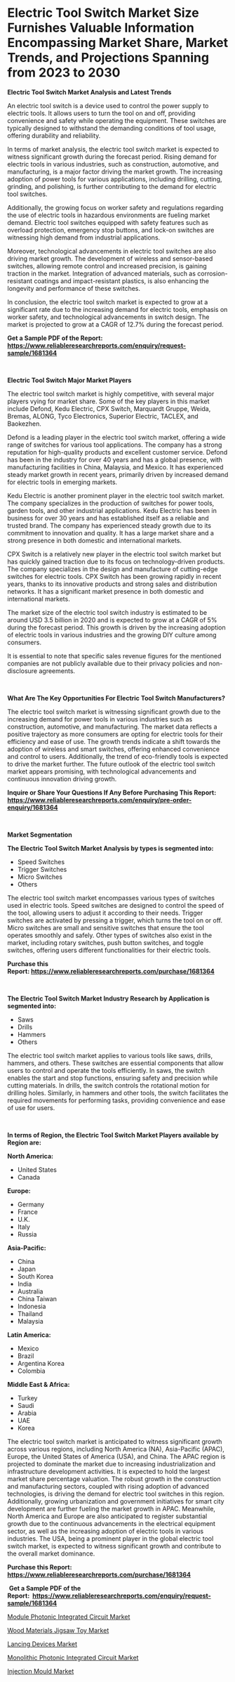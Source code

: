 <p><h1>Electric Tool Switch Market Size Furnishes Valuable Information Encompassing Market Share, Market Trends, and Projections Spanning from 2023 to 2030</h1></p><p><strong>Electric Tool Switch Market Analysis and Latest Trends</strong></p>
<p><p>An electric tool switch is a device used to control the power supply to electric tools. It allows users to turn the tool on and off, providing convenience and safety while operating the equipment. These switches are typically designed to withstand the demanding conditions of tool usage, offering durability and reliability.</p><p>In terms of market analysis, the electric tool switch market is expected to witness significant growth during the forecast period. Rising demand for electric tools in various industries, such as construction, automotive, and manufacturing, is a major factor driving the market growth. The increasing adoption of power tools for various applications, including drilling, cutting, grinding, and polishing, is further contributing to the demand for electric tool switches.</p><p>Additionally, the growing focus on worker safety and regulations regarding the use of electric tools in hazardous environments are fueling market demand. Electric tool switches equipped with safety features such as overload protection, emergency stop buttons, and lock-on switches are witnessing high demand from industrial applications.</p><p>Moreover, technological advancements in electric tool switches are also driving market growth. The development of wireless and sensor-based switches, allowing remote control and increased precision, is gaining traction in the market. Integration of advanced materials, such as corrosion-resistant coatings and impact-resistant plastics, is also enhancing the longevity and performance of these switches.</p><p>In conclusion, the electric tool switch market is expected to grow at a significant rate due to the increasing demand for electric tools, emphasis on worker safety, and technological advancements in switch design. The market is projected to grow at a CAGR of 12.7% during the forecast period.</p></p>
<p><strong>Get a Sample PDF of the Report:&nbsp; <a href="https://www.reliableresearchreports.com/enquiry/request-sample/1681364">https://www.reliableresearchreports.com/enquiry/request-sample/1681364</a></strong></p>
<p>&nbsp;</p>
<p><strong>Electric Tool Switch Major Market Players</strong></p>
<p><p>The electric tool switch market is highly competitive, with several major players vying for market share. Some of the key players in this market include Defond, Kedu Electric, CPX Switch, Marquardt Gruppe, Weida, Bremas, ALONG, Tyco Electronics, Superior Electric, TACLEX, and Baokezhen.</p><p>Defond is a leading player in the electric tool switch market, offering a wide range of switches for various tool applications. The company has a strong reputation for high-quality products and excellent customer service. Defond has been in the industry for over 40 years and has a global presence, with manufacturing facilities in China, Malaysia, and Mexico. It has experienced steady market growth in recent years, primarily driven by increased demand for electric tools in emerging markets.</p><p>Kedu Electric is another prominent player in the electric tool switch market. The company specializes in the production of switches for power tools, garden tools, and other industrial applications. Kedu Electric has been in business for over 30 years and has established itself as a reliable and trusted brand. The company has experienced steady growth due to its commitment to innovation and quality. It has a large market share and a strong presence in both domestic and international markets.</p><p>CPX Switch is a relatively new player in the electric tool switch market but has quickly gained traction due to its focus on technology-driven products. The company specializes in the design and manufacture of cutting-edge switches for electric tools. CPX Switch has been growing rapidly in recent years, thanks to its innovative products and strong sales and distribution networks. It has a significant market presence in both domestic and international markets.</p><p>The market size of the electric tool switch industry is estimated to be around USD 3.5 billion in 2020 and is expected to grow at a CAGR of 5% during the forecast period. This growth is driven by the increasing adoption of electric tools in various industries and the growing DIY culture among consumers.</p><p>It is essential to note that specific sales revenue figures for the mentioned companies are not publicly available due to their privacy policies and non-disclosure agreements.</p></p>
<p>&nbsp;</p>
<p><strong>What Are The Key Opportunities For Electric Tool Switch Manufacturers?</strong></p>
<p><p>The electric tool switch market is witnessing significant growth due to the increasing demand for power tools in various industries such as construction, automotive, and manufacturing. The market data reflects a positive trajectory as more consumers are opting for electric tools for their efficiency and ease of use. The growth trends indicate a shift towards the adoption of wireless and smart switches, offering enhanced convenience and control to users. Additionally, the trend of eco-friendly tools is expected to drive the market further. The future outlook of the electric tool switch market appears promising, with technological advancements and continuous innovation driving growth.</p></p>
<p><strong>Inquire or Share Your Questions If Any Before Purchasing This Report: <a href="https://www.reliableresearchreports.com/enquiry/pre-order-enquiry/1681364">https://www.reliableresearchreports.com/enquiry/pre-order-enquiry/1681364</a></strong></p>
<p>&nbsp;</p>
<p><strong>Market Segmentation</strong></p>
<p><strong>The Electric Tool Switch Market Analysis by types is segmented into:</strong></p>
<p><ul><li>Speed Switches</li><li>Trigger Switches</li><li>Micro Switches</li><li>Others</li></ul></p>
<p><p>The electric tool switch market encompasses various types of switches used in electric tools. Speed switches are designed to control the speed of the tool, allowing users to adjust it according to their needs. Trigger switches are activated by pressing a trigger, which turns the tool on or off. Micro switches are small and sensitive switches that ensure the tool operates smoothly and safely. Other types of switches also exist in the market, including rotary switches, push button switches, and toggle switches, offering users different functionalities for their electric tools.</p></p>
<p><strong>Purchase this Report:&nbsp;<a href="https://www.reliableresearchreports.com/purchase/1681364">https://www.reliableresearchreports.com/purchase/1681364</a></strong></p>
<p>&nbsp;</p>
<p><strong>The Electric Tool Switch Market Industry Research by Application is segmented into:</strong></p>
<p><ul><li>Saws</li><li>Drills</li><li>Hammers</li><li>Others</li></ul></p>
<p><p>The electric tool switch market applies to various tools like saws, drills, hammers, and others. These switches are essential components that allow users to control and operate the tools efficiently. In saws, the switch enables the start and stop functions, ensuring safety and precision while cutting materials. In drills, the switch controls the rotational motion for drilling holes. Similarly, in hammers and other tools, the switch facilitates the required movements for performing tasks, providing convenience and ease of use for users.</p></p>
<p>&nbsp;</p>
<p><strong>In terms of Region, the Electric Tool Switch Market Players available by Region are:</strong></p>
<p>
    <p> <strong> North America: </strong>
        <ul>
            <li>United States</li>
            <li>Canada</li>
        </ul>
        </p> 
    <p> <strong> Europe: </strong>
        <ul>
            <li>Germany</li>
            <li>France</li>
            <li>U.K.</li>
            <li>Italy</li>
            <li>Russia</li>
        </ul>
        </p> 
    <p> <strong> Asia-Pacific: </strong>
        <ul>
            <li>China</li>
            <li>Japan</li>
            <li>South Korea</li>
            <li>India</li>
            <li>Australia</li>
            <li>China Taiwan</li>
            <li>Indonesia</li>
            <li>Thailand</li>
            <li>Malaysia</li>
        </ul>
        </p> 
    <p> <strong> Latin America: </strong>
        <ul>
            <li>Mexico</li>
            <li>Brazil</li>
            <li>Argentina Korea</li>
            <li>Colombia</li>
        </ul>
        </p> 
    <p> <strong> Middle East & Africa: </strong>
        <ul>
            <li>Turkey</li>
            <li>Saudi</li>
            <li>Arabia</li>
            <li>UAE</li>
            <li>Korea</li>
        </ul>
    </p>
    </p>
<p><p>The electric tool switch market is anticipated to witness significant growth across various regions, including North America (NA), Asia-Pacific (APAC), Europe, the United States of America (USA), and China. The APAC region is projected to dominate the market due to increasing industrialization and infrastructure development activities. It is expected to hold the largest market share percentage valuation. The robust growth in the construction and manufacturing sectors, coupled with rising adoption of advanced technologies, is driving the demand for electric tool switches in this region. Additionally, growing urbanization and government initiatives for smart city development are further fueling the market growth in APAC. Meanwhile, North America and Europe are also anticipated to register substantial growth due to the continuous advancements in the electrical equipment sector, as well as the increasing adoption of electric tools in various industries. The USA, being a prominent player in the global electric tool switch market, is expected to witness significant growth and contribute to the overall market dominance.</p></p>
<p><strong>Purchase this Report: <a href="https://www.reliableresearchreports.com/purchase/1681364">https://www.reliableresearchreports.com/purchase/1681364</a></strong></p>
<p>&nbsp;<strong>Get a Sample PDF of the Report:&nbsp;&nbsp;<a href="https://www.reliableresearchreports.com/enquiry/request-sample/1681364">https://www.reliableresearchreports.com/enquiry/request-sample/1681364</a></strong></p>
<p><strong></strong></p>
<p><p><a href="https://www.linkedin.com/pulse/module-photonic-integrated-circuit-market-research-report/">Module Photonic Integrated Circuit Market</a></p><p><a href="https://www.linkedin.com/pulse/wood-materials-jigsaw-toy-market-challenges-opportunities/">Wood Materials Jigsaw Toy Market</a></p><p><a href="https://medium.com/@linabernier/lancing-devices-market-size-cagr-trends-2024-2030-54fa7cd3aa37">Lancing Devices Market</a></p><p><a href="https://www.linkedin.com/pulse/monolithic-photonic-integrated-circuit-market-challenges/">Monolithic Photonic Integrated Circuit Market</a></p><p><a href="https://medium.com/@terrellconn/injection-mould-market-size-growth-forecast-2023-2030-3b7856a72082">Injection Mould Market</a></p></p>